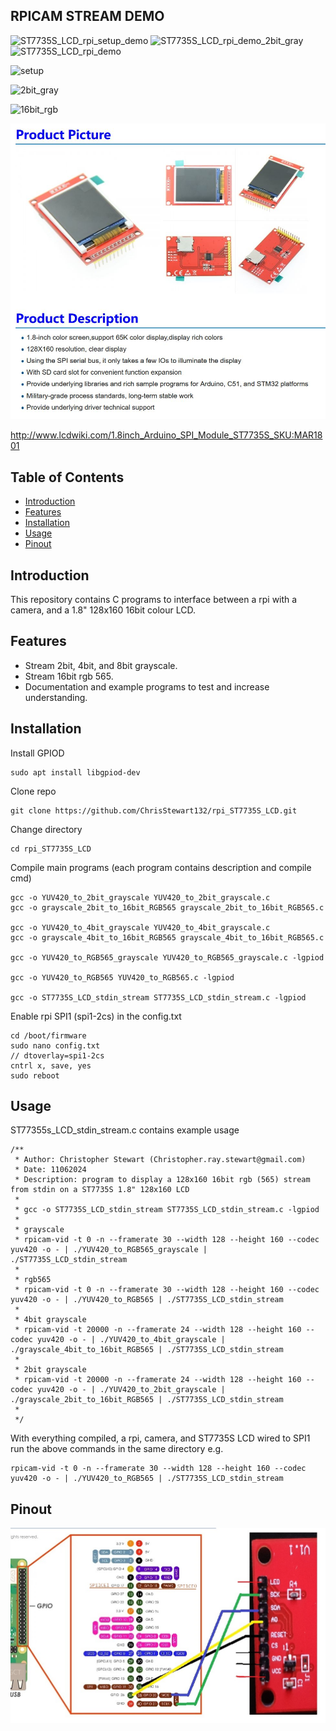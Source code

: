 ## RPICAM STREAM DEMO
![ST7735S_LCD_rpi_setup_demo](assets/gifs/ST7735S_LCD_rpi_setup_demo.gif) ![ST7735S_LCD_rpi_demo_2bit_gray](assets/gifs/ST7735S_LCD_rpi_demo_2bit_gray.gif) ![ST7735S_LCD_rpi_demo](assets/gifs/ST7735S_LCD_rpi_demo.gif)

![setup](https://github.com/ChrisStewart132/ChrisStewart132/blob/main/assets/gifs/ST7735S_LCD_rpi_setup_demo.gif?raw=true)

![2bit_gray](https://github.com/ChrisStewart132/ChrisStewart132/blob/main/assets/gifs/ST7735S_LCD_rpi_demo_2bit_gray.gif?raw=true)

![16bit_rgb](https://github.com/ChrisStewart132/ChrisStewart132/blob/main/assets/gifs/ST7735S_LCD_rpi_demo.gif?raw=true)

![product](docs/product.jpg)

http://www.lcdwiki.com/1.8inch_Arduino_SPI_Module_ST7735S_SKU:MAR1801

## Table of Contents
- [Introduction](#introduction)
- [Features](#features)
- [Installation](#installation)
- [Usage](#usage)
- [Pinout](#pinout)

## Introduction

This repository contains C programs to interface between a rpi with a camera, and a 1.8" 128x160 16bit colour LCD.

## Features

- Stream 2bit, 4bit, and 8bit grayscale.
- Stream 16bit rgb 565.
- Documentation and example programs to test and increase understanding. 

## Installation
Install GPIOD 
```
sudo apt install libgpiod-dev
```
Clone repo
```
git clone https://github.com/ChrisStewart132/rpi_ST7735S_LCD.git
```
Change directory
```
cd rpi_ST7735S_LCD
```
Compile main programs (each program contains description and compile cmd)
```
gcc -o YUV420_to_2bit_grayscale YUV420_to_2bit_grayscale.c
gcc -o grayscale_2bit_to_16bit_RGB565 grayscale_2bit_to_16bit_RGB565.c

gcc -o YUV420_to_4bit_grayscale YUV420_to_4bit_grayscale.c
gcc -o grayscale_4bit_to_16bit_RGB565 grayscale_4bit_to_16bit_RGB565.c

gcc -o YUV420_to_RGB565_grayscale YUV420_to_RGB565_grayscale.c -lgpiod

gcc -o YUV420_to_RGB565 YUV420_to_RGB565.c -lgpiod

gcc -o ST7735S_LCD_stdin_stream ST7735S_LCD_stdin_stream.c -lgpiod
```
Enable rpi SPI1 (spi1-2cs) in the config.txt
```
cd /boot/firmware
sudo nano config.txt
// dtoverlay=spi1-2cs
cntrl x, save, yes
sudo reboot
```
## Usage
ST77355s_LCD_stdin_stream.c contains example usage
```
/**
 * Author: Christopher Stewart (Christopher.ray.stewart@gmail.com)
 * Date: 11062024
 * Description: program to display a 128x160 16bit rgb (565) stream from stdin on a ST7735S 1.8" 128x160 LCD
 * 
 * gcc -o ST7735S_LCD_stdin_stream ST7735S_LCD_stdin_stream.c -lgpiod
 * 
 * grayscale
 * rpicam-vid -t 0 -n --framerate 30 --width 128 --height 160 --codec yuv420 -o - | ./YUV420_to_RGB565_grayscale | ./ST7735S_LCD_stdin_stream
 * 
 * rgb565
 * rpicam-vid -t 0 -n --framerate 30 --width 128 --height 160 --codec yuv420 -o - | ./YUV420_to_RGB565 | ./ST7735S_LCD_stdin_stream
 * 
 * 4bit grayscale
 * rpicam-vid -t 20000 -n --framerate 24 --width 128 --height 160 --codec yuv420 -o - | ./YUV420_to_4bit_grayscale | ./grayscale_4bit_to_16bit_RGB565 | ./ST7735S_LCD_stdin_stream
 * 
 * 2bit grayscale
 * rpicam-vid -t 20000 -n --framerate 24 --width 128 --height 160 --codec yuv420 -o - | ./YUV420_to_2bit_grayscale | ./grayscale_2bit_to_16bit_RGB565 | ./ST7735S_LCD_stdin_stream
 * 
 */
```
With everything compiled, a rpi, camera, and ST7735S LCD wired to SPI1 run the above commands in the same directory e.g.
```
rpicam-vid -t 0 -n --framerate 30 --width 128 --height 160 --codec yuv420 -o - | ./YUV420_to_RGB565 | ./ST7735S_LCD_stdin_stream
```

## Pinout
![pinout](docs/pinout.jpg)
